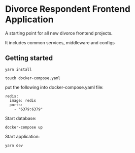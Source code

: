 # Divorce Respondent Frontend Application
A starting point for all new divorce frontend projects.

It includes common services, middleware and configs

## Getting started

`yarn install`

`touch docker-compose.yaml`

put the following into docker-compose.yaml file:

```
redis:
  image: redis
  ports:
    - "6379:6379"
```

Start database:

`docker-compose up`

Start application:

`yarn dev`

